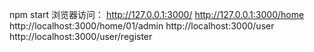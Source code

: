 npm start 
浏览器访问：
http://127.0.0.1:3000/
http://127.0.0.1:3000/home
http://localhost:3000/home/01/admin
http://localhost:3000/user
http://localhost:3000/user/register
